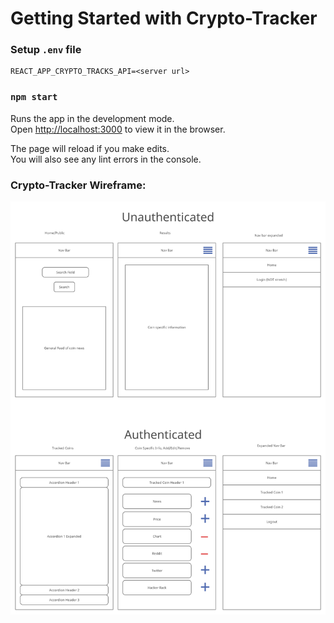 # Getting Started with Crypto-Tracker


### Setup `.env` file

```.env
REACT_APP_CRYPTO_TRACKS_API=<server url>
```

### `npm start`

Runs the app in the development mode.\
Open [http://localhost:3000](http://localhost:3000) to view it in the browser.

The page will reload if you make edits.\
You will also see any lint errors in the console.

### Crypto-Tracker Wireframe:

![wireframe](./Crypto-Tracker.png)